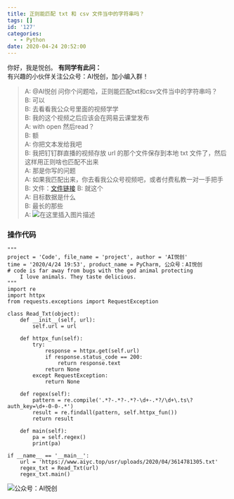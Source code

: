 ```yaml
---
title: 正则能匹配 txt 和 csv 文件当中的字符串吗？
tags: []
id: '127'
categories:
  - - Python
date: 2020-04-24 20:52:00
---
```


你好，我是悦创。 **有同学有此问：**  
有兴趣的小伙伴关注公众号：AI悦创，加小编入群！

> A: @AI悦创 问你个问题哈，正则能匹配txt和csv文件当中的字符串吗？  
> B: 可以  
> B: 去看看我公众号里面的视频学学  
> B: 我的这个视频之后应该会在网易云课堂发布  
> A: with open 然后read？  
> B: 额  
> A: 你把文本发给我吧  
> B: 我把钉钉群直播的视频存放 url 的那个文件保存到本地 txt 文件了，然后这样用正则啥也匹配不出来  
> A: 那是你写的问题  
> A: 如果我匹配出来，你去看我公众号视频吧，或者付费私教一对一手把手  
> B: 文件：[文件链接](https://www.aiyc.top/usr/uploads/2020/04/3614781305.txt) B: 就这个  
> A: 目标数据是什么  
> B: 最长的那些  
> A: ![在这里插入图片描述](https://images.gitbook.cn/3e003c60-862b-11ea-8580-efe30fb23e5b "在这里插入图片描述")

### 操作代码

```
"""
project = 'Code', file_name = 'project', author = 'AI悦创'
time = '2020/4/24 19:53', product_name = PyCharm, 公众号：AI悦创
# code is far away from bugs with the god animal protecting
    I love animals. They taste delicious.
"""
import re
import httpx
from requests.exceptions import RequestException

class Read_Txt(object):
    def __init__(self, url):
        self.url = url
        
    def httpx_fun(self):
        try:
            response = httpx.get(self.url)
            if response.status_code == 200:
                return response.text
            return None
        except RequestException:
            return None
    
    def regex(self):
        pattern = re.compile('.*?-.*?-.*?-\d+-.*?/\d+\.ts\?auth_key=\d+-0-0-.*')
        result = re.findall(pattern, self.httpx_fun())
        return result
    
    def main(self):
        pa = self.regex()
        print(pa)

if __name__ == '__main__':
    url = 'https://www.aiyc.top/usr/uploads/2020/04/3614781305.txt'
    regex_txt = Read_Txt(url)
    regex_txt.main()
```

![公众号：AI悦创](https://images.gitbook.cn/ea07bfc0-6d02-11ea-9b0b-4bc64571574c "公众号：AI悦创")